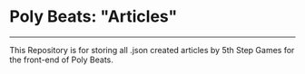 # Poly Beats: "Articles"
***
This Repository is for storing all .json created articles by 5th Step Games for the front-end of Poly Beats.
